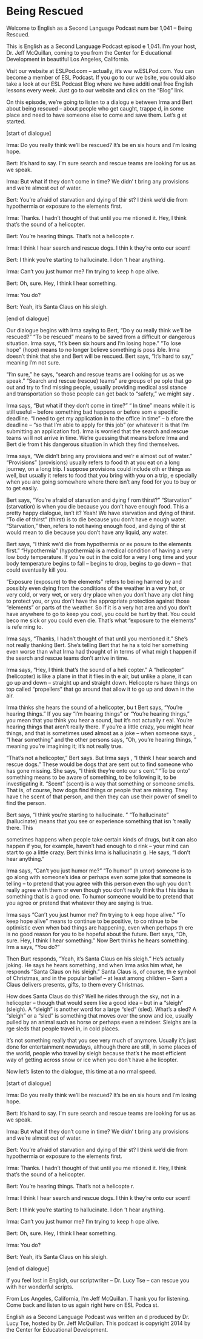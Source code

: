 # Being Rescued

Welcome to English as a Second Language Podcast num ber 1,041 – Being Rescued.  

This is English as a Second Language Podcast episod e 1,041. I’m your host, Dr. Jeff McQuillan, coming to you from the Center for E ducational Development in beautiful Los Angeles, California.  

Visit our website at ESLPod.com – actually, it’s ww w.ESLPod.com. You can become a member of ESL Podcast. If you go to our we bsite, you could also take a look at our ESL Podcast Blog where we have additi onal free English lessons every week. Just go to our website and click on the  “Blog” link. 

On this episode, we’re going to listen to a dialogu e between Irma and Bert about being rescued – about people who get caught, trappe d, in some place and need to have someone else to come and save them. Let’s g et started. 

[start of dialogue] 

Irma: Do you really think we’ll be rescued? It’s be en six hours and I’m losing hope. 

Bert: It’s hard to say. I’m sure search and rescue teams are looking for us as we speak. 

Irma: But what if they don’t come in time? We didn’ t bring any provisions and we’re almost out of water. 

Bert: You’re afraid of starvation and dying of thir st? I think we’d die from hypothermia or exposure to the elements first. 

Irma: Thanks. I hadn’t thought of that until you me ntioned it. Hey, I think that’s the sound of a helicopter. 

Bert: You’re hearing things. That’s not a helicopte r.  

Irma: I think I hear search and rescue dogs. I thin k they’re onto our scent! 

Bert: I think you’re starting to hallucinate. I don ’t hear anything.  

Irma: Can’t you just humor me? I’m trying to keep h ope alive.  

 Bert: Oh, sure. Hey, I think I hear something. 

Irma: You do? 

Bert: Yeah, it’s Santa Claus on his sleigh. 

[end of dialogue] 

Our dialogue begins with Irma saying to Bert, “Do y ou really think we’ll be rescued?” “To be rescued” means to be saved from a difficult or dangerous situation. Irma says, “It’s been six hours and I’m losing hope.” “To lose hope” (hope) means to no longer believe something is poss ible. Irma doesn’t think that she and Bert will be rescued. Bert says, “It’s hard  to say,” meaning I’m not sure.  

“I’m sure,” he says, “search and rescue teams are l ooking for us as we speak.” “Search and rescue (rescue) teams” are groups of pe ople that go out and try to find missing people, usually providing medical assi stance and transportation so those people can get back to “safety,” we might say .  

Irma says, “But what if they don’t come in time?” “ In time” means while it is still useful – before something bad happens or before som e specific deadline. “I need to get my application in to the office in time” – b efore the deadline – “so that I’m able to apply for this job” (or whatever it is that  I’m submitting an application for). Irma is worried that the search and rescue teams wi ll not arrive in time. We’re guessing that means before Irma and Bert die from t his dangerous situation in which they find themselves.  

Irma says, “We didn’t bring any provisions and we’r e almost out of water.” “Provisions” (provisions) usually refers to food th at you eat on a long journey, on a long trip. I suppose provisions could include oth er things as well, but usually it refers to food that you bring with you on a trip, e specially when you are going somewhere where there isn’t any food for you to buy  or to get easily.  

Bert says, “You’re afraid of starvation and dying f rom thirst?” “Starvation” (starvation) is when you die because you don’t have  enough food. This a pretty happy dialogue, isn’t it? Yeah! We have starvation and dying of thirst. “To die of thirst” (thirst) is to die because you don’t have e nough water. “Starvation,” then, refers to not having enough food, and dying of thir st would mean to die because you don’t have any liquid, any water.  

Bert says, “I think we’d die from hypothermia or ex posure to the elements first.” “Hypothermia” (hypothermia) is a medical condition of having a very low body temperature. If you’re out in the cold for a very l ong time and your body temperature begins to fall – begins to drop, begins  to go down – that could eventually kill you.  

“Exposure (exposure) to the elements” refers to bei ng harmed by and possibly even dying from the conditions of the weather in a very hot, or very cold, or very wet, or very dry place when you don’t have any clot hing to protect you, or you don’t have the appropriate protection against those  “elements” or parts of the weather. So if it is a very hot area and you don’t have anywhere to go to keep you cool, you could be hurt by that. You could beco me sick or you could even die. That’s what “exposure to the elements” is refe rring to.  

Irma says, “Thanks, I hadn’t thought of that until you mentioned it.” She’s not really thanking Bert. She’s telling Bert that he ha s told her something even worse than what Irma had thought of in terms of what migh t happen if the search and rescue teams don’t arrive in time.  

Irma says, “Hey, I think that’s the sound of a heli copter.” A “helicopter” (helicopter) is like a plane in that it flies in th e air, but unlike a plane, it can go up and down – straight up and straight down. Helicopte rs have things on top called “propellers” that go around that allow it to go up and down in the air.  

Irma thinks she hears the sound of a helicopter, bu t Bert says, “You’re hearing things.” If you say “I’m hearing things” or “You’re  hearing things,” you mean that you think you hear a sound, but it’s not actually r eal. You’re hearing things that aren’t really there. If you’re a little crazy, you might hear things, and that is sometimes used almost as a joke – when someone says , “I hear something” and the other persons says, “Oh, you’re hearing things, ” meaning you’re imagining it; it’s not really true.  

“That’s not a helicopter,” Bert says. But Irma says , “I think I hear search and rescue dogs.” These would be dogs that are sent out  to find someone who has gone missing. She says, “I think they’re onto our s cent.” “To be onto” something means to be aware of something, to be following it,  to be investigating it. “Scent” (scent) is a way that something or someone smells. That is, of course, how dogs find things or people that are missing. They have t he scent of that person, and then they can use their power of smell to find the person.  

Bert says, “I think you’re starting to hallucinate. ” “To hallucinate” (hallucinate) means that you see or experience something that isn ’t really there. This  

sometimes happens when people take certain kinds of  drugs, but it can also happen if you, for example, haven’t had enough to d rink – your mind can start to go a little crazy. Bert thinks Irma is hallucinatin g. He says, “I don’t hear anything.”  

Irma says, “Can’t you just humor me?” “To humor” (h umor) someone is to go along with someone’s idea or perhaps even some joke  that someone is telling – to pretend that you agree with this person even tho ugh you don’t really agree with them or even though you don’t really think tha t his idea is something that is a good one. To humor someone would be to pretend that  you agree or pretend that whatever they are saying is true.  

Irma says “Can’t you just humor me? I’m trying to k eep hope alive.” “To keep hope alive” means to continue to be positive, to co ntinue to be optimistic even when bad things are happening, even when perhaps th ere is no good reason for you to be hopeful about the future. Bert says, “Oh,  sure. Hey, I think I hear something.” Now Bert thinks he hears something. Irm a says, “You do?”  

Then Burt responds, “Yeah, it’s Santa Claus on his sleigh.” He’s actually joking. He says he hears something, and when Irma asks him what, he responds “Santa Claus on his sleigh.” Santa Claus is, of course, th e symbol of Christmas, and in the popular belief – at least among children – Sant a Claus delivers presents, gifts, to them every Christmas.  

How does Santa Claus do this? Well he rides through  the sky, not in a helicopter – though that would seem like a good idea – but in a “sleigh” (sleigh). A “sleigh” is another word for a large “sled” (sled). What’s a  sled? A “sleigh” or a “sled” is something that moves over the snow and ice, usually  pulled by an animal such as horse or perhaps even a reindeer. Sleighs are la rge sleds that people travel in, in cold places.  

It’s not something really that you see very much of  anymore. Usually it’s just done for entertainment nowadays, although there are  still, in some places of the world, people who travel by sleigh because that’s t he most efficient way of getting across snow or ice when you don’t have a he licopter.  

Now let’s listen to the dialogue, this time at a no rmal speed.  

[start of dialogue] 

Irma: Do you really think we’ll be rescued? It’s be en six hours and I’m losing hope. 

Bert: It’s hard to say. I’m sure search and rescue teams are looking for us as we speak. 

Irma: But what if they don’t come in time? We didn’ t bring any provisions and we’re almost out of water. 

Bert: You’re afraid of starvation and dying of thir st? I think we’d die from hypothermia or exposure to the elements first. 

Irma: Thanks. I hadn’t thought of that until you me ntioned it. Hey, I think that’s the sound of a helicopter. 

Bert: You’re hearing things. That’s not a helicopte r.  

Irma: I think I hear search and rescue dogs. I thin k they’re onto our scent! 

Bert: I think you’re starting to hallucinate. I don ’t hear anything.  

Irma: Can’t you just humor me? I’m trying to keep h ope alive. 

Bert: Oh, sure. Hey, I think I hear something. 

Irma: You do? 

Bert: Yeah, it’s Santa Claus on his sleigh. 

[end of dialogue] 

If you feel lost in English, our scriptwriter – Dr.  Lucy Tse – can rescue you with her wonderful scripts.  

From Los Angeles, California, I’m Jeff McQuillan. T hank you for listening. Come back and listen to us again right here on ESL Podca st. 

English as a Second Language Podcast was written an d produced by Dr. Lucy Tse, hosted by Dr. Jeff McQuillan. This podcast is copyright 2014 by the Center for Educational Development.

